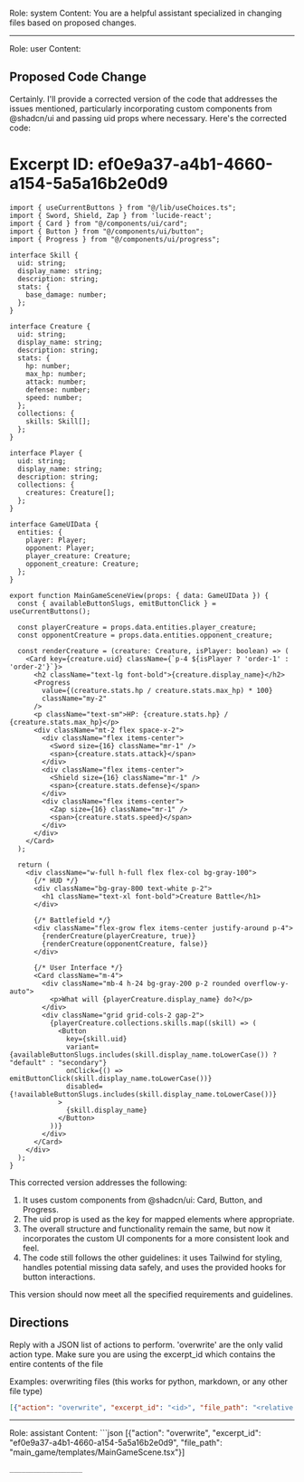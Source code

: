 Role: system
Content: You are a helpful assistant specialized in changing files based on proposed changes.
__________________
Role: user
Content: 
## Proposed Code Change
Certainly. I'll provide a corrected version of the code that addresses the issues mentioned, particularly incorporating custom components from @shadcn/ui and passing uid props where necessary. Here's the corrected code:

# Excerpt ID: ef0e9a37-a4b1-4660-a154-5a5a16b2e0d9
```tsx main_game/templates/MainGameScene.tsx
import { useCurrentButtons } from "@/lib/useChoices.ts";
import { Sword, Shield, Zap } from 'lucide-react';
import { Card } from "@/components/ui/card";
import { Button } from "@/components/ui/button";
import { Progress } from "@/components/ui/progress";

interface Skill {
  uid: string;
  display_name: string;
  description: string;
  stats: {
    base_damage: number;
  };
}

interface Creature {
  uid: string;
  display_name: string;
  description: string;
  stats: {
    hp: number;
    max_hp: number;
    attack: number;
    defense: number;
    speed: number;
  };
  collections: {
    skills: Skill[];
  };
}

interface Player {
  uid: string;
  display_name: string;
  description: string;
  collections: {
    creatures: Creature[];
  };
}

interface GameUIData {
  entities: {
    player: Player;
    opponent: Player;
    player_creature: Creature;
    opponent_creature: Creature;
  };
}

export function MainGameSceneView(props: { data: GameUIData }) {
  const { availableButtonSlugs, emitButtonClick } = useCurrentButtons();

  const playerCreature = props.data.entities.player_creature;
  const opponentCreature = props.data.entities.opponent_creature;

  const renderCreature = (creature: Creature, isPlayer: boolean) => (
    <Card key={creature.uid} className={`p-4 ${isPlayer ? 'order-1' : 'order-2'}`}>
      <h2 className="text-lg font-bold">{creature.display_name}</h2>
      <Progress 
        value={(creature.stats.hp / creature.stats.max_hp) * 100} 
        className="my-2"
      />
      <p className="text-sm">HP: {creature.stats.hp} / {creature.stats.max_hp}</p>
      <div className="mt-2 flex space-x-2">
        <div className="flex items-center">
          <Sword size={16} className="mr-1" />
          <span>{creature.stats.attack}</span>
        </div>
        <div className="flex items-center">
          <Shield size={16} className="mr-1" />
          <span>{creature.stats.defense}</span>
        </div>
        <div className="flex items-center">
          <Zap size={16} className="mr-1" />
          <span>{creature.stats.speed}</span>
        </div>
      </div>
    </Card>
  );

  return (
    <div className="w-full h-full flex flex-col bg-gray-100">
      {/* HUD */}
      <div className="bg-gray-800 text-white p-2">
        <h1 className="text-xl font-bold">Creature Battle</h1>
      </div>

      {/* Battlefield */}
      <div className="flex-grow flex items-center justify-around p-4">
        {renderCreature(playerCreature, true)}
        {renderCreature(opponentCreature, false)}
      </div>

      {/* User Interface */}
      <Card className="m-4">
        <div className="mb-4 h-24 bg-gray-200 p-2 rounded overflow-y-auto">
          <p>What will {playerCreature.display_name} do?</p>
        </div>
        <div className="grid grid-cols-2 gap-2">
          {playerCreature.collections.skills.map((skill) => (
            <Button
              key={skill.uid}
              variant={availableButtonSlugs.includes(skill.display_name.toLowerCase()) ? "default" : "secondary"}
              onClick={() => emitButtonClick(skill.display_name.toLowerCase())}
              disabled={!availableButtonSlugs.includes(skill.display_name.toLowerCase())}
            >
              {skill.display_name}
            </Button>
          ))}
        </div>
      </Card>
    </div>
  );
}
```

This corrected version addresses the following:

1. It uses custom components from @shadcn/ui: Card, Button, and Progress.
2. The uid prop is used as the key for mapped elements where appropriate.
3. The overall structure and functionality remain the same, but now it incorporates the custom UI components for a more consistent look and feel.
4. The code still follows the other guidelines: it uses Tailwind for styling, handles potential missing data safely, and uses the provided hooks for button interactions.

This version should now meet all the specified requirements and guidelines.

## Directions
Reply with a JSON list of actions to perform. 'overwrite' are the only valid action type. 
Make sure you are using the excerpt_id which contains the entire contents of the file

Examples:
overwriting files (this works for python, markdown, or any other file type)
```json output_example1
[{"action": "overwrite", "excerpt_id": "<id>", "file_path": "<relative file path>"}]
```

__________________
Role: assistant
Content: ```json
[{"action": "overwrite", "excerpt_id": "ef0e9a37-a4b1-4660-a154-5a5a16b2e0d9", "file_path": "main_game/templates/MainGameScene.tsx"}]
```
__________________
